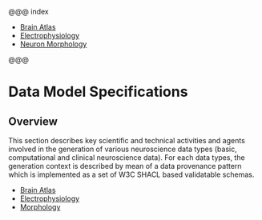 @@@ index

* [Brain Atlas](brainatlas/brain-atlas.md)
* [Electrophysiology](electrophysiology/electrophysiology.md)
* [Neuron Morphology](morphology/morphology.md)

@@@


# Data Model Specifications

## Overview

This section describes key scientific and technical activities and agents involved in the generation of 
various neuroscience data types (basic, computational and clinical neuroscience data). For each data types, the generation context is described by mean of a data provenance pattern which is implemented as a set of W3C SHACL based validatable schemas.

* [Brain Atlas](./brainatlas/brain-atlas.html)
* [Electrophysiology](./electrophysiology/electrophysiology.html)
* [Morphology](./morphology/morphology.html)